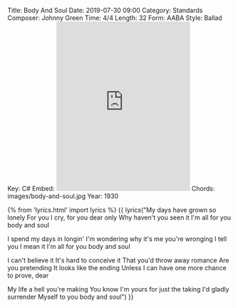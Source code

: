 Title: Body And Soul
Date: 2019-07-30 09:00
Category: Standards
Composer: Johnny Green
Time: 4/4
Length: 32
Form: AABA
Style: Ballad
Key: C#
Embed: <iframe src="https://open.spotify.com/embed/user/thatdavidmiller/playlist/0Rutd204uQBL0xquFrLyOW" width="300" height="380" frameborder="0" allowtransparency="true" allow="encrypted-media"></iframe>
Chords: images/body-and-soul.jpg
Year: 1930

{% from 'lyrics.html' import lyrics %}
{{ lyrics("My days have grown so lonely
For you I cry, for you dear only
Why haven't you seen it
I'm all for you body and soul

I spend my days in longin'
I'm wondering why it's me you're wronging
I tell you I mean it
I'm all for you body and soul

I can't believe it
It's hard to conceive it
That you'd throw away romance
Are you pretending
It looks like the ending
Unless I can have one more chance to prove, dear

My life a hell you're making
You know I'm yours for just the taking
I'd gladly surrender
Myself to you body and soul") }}

